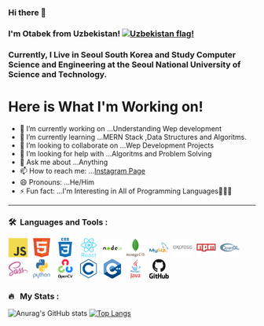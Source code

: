 ### Hi there 👋 
### I'm Otabek from Uzbekistan! [<img title="Uzbekistan flag!" src="https://flagpedia.net/data/flags/w580/uz.png" width="40px">](wepsite)
### Currently, I Live in Seoul South Korea and Study Computer Science and Engineering at the Seoul National University of Science and Technology.

<h1>Here is What I'm Working on!</h1>

- 🔭 I’m currently working on ...Understanding Wep development
- 🌱 I’m currently learning ...MERN Stack ,Data Structures and Algoritms.
- 👯 I’m looking to collaborate on ...Wep Development Projects
- 🤔 I’m looking for help with ...Algoritms and Problem Solving
- 💬 Ask me about ...Anything
- 📫 How to reach me: ...[Instagram Page](https://www.instagram.com/bek_coding_addict/) 
- 😄 Pronouns: ...He/Him
- ⚡ Fun fact: ...I'm Interesting in All of Programming Languages🤭😂😎

---

### 🛠 &nbsp;Languages and Tools :

<p>
<img src="https://github.com/devicons/devicon/blob/master/icons/javascript/javascript-original.svg" title="JavaScript" alt="JavaScript" width="40" height="40"/>&nbsp;
<img src="https://github.com/devicons/devicon/blob/master/icons/html5/html5-original.svg" title="HTML5" alt="HTML" width="40" height="40"/>&nbsp;
<img src="https://github.com/devicons/devicon/blob/master/icons/css3/css3-plain-wordmark.svg"  title="CSS3" alt="CSS" width="40" height="40"/>&nbsp;
<img src="https://github.com/devicons/devicon/blob/master/icons/react/react-original-wordmark.svg" title="React" alt="React" width="40" height="40"/>&nbsp;
<img src="https://github.com/devicons/devicon/blob/master/icons/nodejs/nodejs-original-wordmark.svg" title="NodeJS" alt="NodeJS" width="40" height="40"/>&nbsp;
<img src="https://raw.githubusercontent.com/devicons/devicon/1119b9f84c0290e0f0b38982099a2bd027a48bf1/icons/mongodb/mongodb-original-wordmark.svg" title="MongoDB" alt="MongoDB" width="40" height="40"/>&nbsp;
<img src="https://github.com/devicons/devicon/blob/master/icons/mysql/mysql-original-wordmark.svg" title="MySQL"  alt="MySQL" width="40" height="40"/>&nbsp;
<img src="https://raw.githubusercontent.com/devicons/devicon/1119b9f84c0290e0f0b38982099a2bd027a48bf1/icons/express/express-original-wordmark.svg" title="ExpressJS" alt="ExpressJS" width="40" height="40"/>&nbsp;
<img src="https://raw.githubusercontent.com/devicons/devicon/1119b9f84c0290e0f0b38982099a2bd027a48bf1/icons/npm/npm-original-wordmark.svg" title="npm" alt="npm" width="40" height="40"/>&nbsp;
<img src="https://raw.githubusercontent.com/devicons/devicon/1119b9f84c0290e0f0b38982099a2bd027a48bf1/icons/opengl/opengl-original.svg" title="OpenGL" alt="OpenGL" width="40" height="40"/>&nbsp;
<img src="https://raw.githubusercontent.com/devicons/devicon/1119b9f84c0290e0f0b38982099a2bd027a48bf1/icons/sass/sass-original.svg" title="Sass" alt="Sass" width="40" height="40"/>&nbsp;
<img src="https://raw.githubusercontent.com/devicons/devicon/1119b9f84c0290e0f0b38982099a2bd027a48bf1/icons/python/python-original-wordmark.svg" title="Python" alt="Python" width="40" height="40"/>&nbsp;
<img src="https://raw.githubusercontent.com/devicons/devicon/1119b9f84c0290e0f0b38982099a2bd027a48bf1/icons/opencv/opencv-original-wordmark.svg" title="OpenCV" alt="OpenCV" width="40" height="40"/>&nbsp;
<img src="https://raw.githubusercontent.com/devicons/devicon/1119b9f84c0290e0f0b38982099a2bd027a48bf1/icons/c/c-line.svg" title="C" alt="C" width="40" height="40"/>&nbsp;
<img src="https://raw.githubusercontent.com/devicons/devicon/1119b9f84c0290e0f0b38982099a2bd027a48bf1/icons/cplusplus/cplusplus-original.svg"  title="C++" alt="C++" width="40" height="40"/>&nbsp;
<img src="https://github.com/devicons/devicon/blob/master/icons/java/java-original-wordmark.svg" title="Java" alt="Java" width="40" height="40"/>&nbsp; 
<img src="https://raw.githubusercontent.com/devicons/devicon/1119b9f84c0290e0f0b38982099a2bd027a48bf1/icons/github/github-original-wordmark.svg" title="Github" alt="Github" width="40" height="40"/>&nbsp;


 ### 🔥 &nbsp; My Stats :
<!-- [![GitHub Streak](http://github-readme-streak-stats.herokuapp.com?user=BekCodingAddict&theme=dark&background=071A2C)](https://git.io/streak-stats) -->
<!--  ![](https://raw.githubusercontent.com/vn7n24fzkq/github-profile-summary-cards-example/master/profile-summary-card-output/algolia/0-profile-details.svg) -->
 
  ![Anurag's GitHub stats](https://github-readme-stats.vercel.app/api?username=BekCodingAddict&show_icons=true&theme=transparent)
  [![Top Langs](https://github-readme-stats.vercel.app/api/top-langs/?username=BekCodingAddict&layout=compact&theme=transparent)](https://github.com/anuraghazra/github-readme-stats)
  
  
